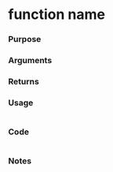 # function name

### Purpose

### Arguments

### Returns

### Usage
```bash
```
### Code
```bash
```
### Notes

